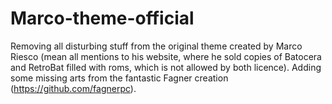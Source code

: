 # Marco-theme-official
Removing all disturbing stuff from the original theme created by Marco Riesco (mean all mentions to his website, where he sold copies of Batocera and RetroBat filled with roms, which is not allowed by both licence).
Adding some missing arts from the fantastic Fagner creation (https://github.com/fagnerpc). 

